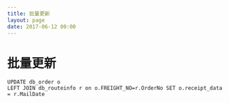 ```yaml
---
title: 批量更新
layout: page
date: 2017-06-12 00:00
---
```


# 批量更新
	UPDATE db_order o
	LEFT JOIN db_routeinfo r on o.FREIGHT_NO=r.OrderNo SET o.receipt_data = r.MailDate